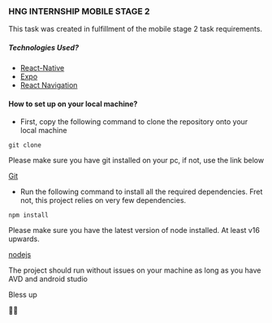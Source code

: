### HNG INTERNSHIP MOBILE STAGE 2 

This task was created in fulfillment of the mobile stage 2 task requirements. 

##### Technologies Used?

- [React-Native](https://reactnative.dev/)
- [Expo](https://expo.dev)
- [React Navigation](https://reactnavigation.org/)


#### How to set up on your local machine?

- First, copy the following command to clone the repository onto your local machine

`git clone `

Please make sure you have git installed on your pc, if not, use the link below

[Git](https://git-scm.com/downloads)

- Run the following command to install all the required dependencies. Fret not, this project relies on very few dependencies.

`npm install`

Please make sure you have the latest version of node installed. At least v16 upwards.

[nodejs](https://nodejs.org/en)

The project should run without issues on your machine as long as you have AVD and android studio

Bless up 

✌🏾

